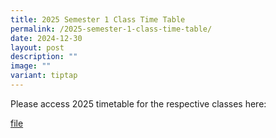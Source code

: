 ```yaml
---
title: 2025 Semester 1 Class Time Table
permalink: /2025-semester-1-class-time-table/
date: 2024-12-30
layout: post
description: ""
image: ""
variant: tiptap
---
```

<p>Please access 2025 timetable for the respective classes here:</p>
<p><a href="/files/Announcements/2025_Sem1_Timetable_Class.pdf" rel="noopener nofollow" target="_blank">file</a>
</p>